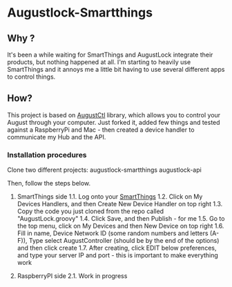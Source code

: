 # Augustlock-Smartthings

## Why ?
It's been a while waiting for SmartThings and AugustLock integrate their products, but nothing happened at all. I'm starting to heavily use SmartThings and it annoys me a little bit having to use several different apps to control things.

## How?
This project is based on [AugustCtl](https://github.com/sretlawd/augustctl) library, which allows you to control your August through your computer. Just forked it, added few things and tested against a RaspberryPi and Mac - then created a device handler to communicate my Hub and the API.

### Installation procedures

Clone two different projects:
augustlock-smartthings
augustlock-api

Then, follow the steps below.

1. SmartThings side
1.1. Log onto your [SmartThings](https://graph.api.smartthings.com/)
1.2. Click on My Devices Handlers, and then Create New Device Handler on top right
1.3. Copy the code you just cloned from the repo called "AugustLock.groovy"
1.4. Click Save, and then Publish - for me
1.5. Go to the top menu, click on My Devices and then New Device on top right
1.6. Fill in name, Device Network ID (some random numbers and letters (A-F)), Type select AugustController (should be by the end of the options) and then click create
1.7. After creating, click EDIT below preferences, and type your server IP and port - this is important to make everything work

2. RaspberryPI side
2.1. Work in progress

